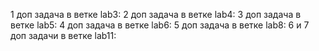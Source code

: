 1 доп задача в ветке lab3:
2 доп задача в ветке lab4:
3 доп задача в ветке lab5:
4 доп задача в ветке lab6:
5 доп задача в ветке lab8:
6 и 7 доп задачи в ветке lab11:
